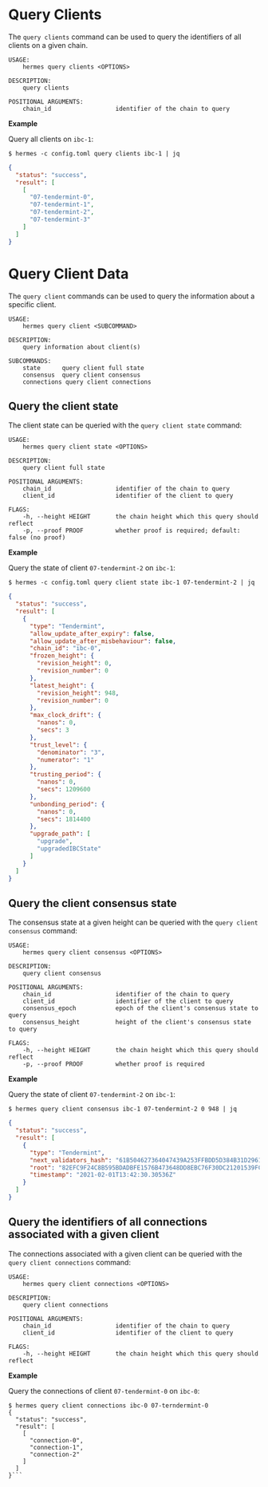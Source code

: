 # Query Clients
The `query clients` command can be used to query the identifiers of all clients on a given chain.

```shell
USAGE:
    hermes query clients <OPTIONS>

DESCRIPTION:
    query clients

POSITIONAL ARGUMENTS:
    chain_id                  identifier of the chain to query
```

__Example__

Query all clients on `ibc-1`:

```shell
$ hermes -c config.toml query clients ibc-1 | jq
```

```json
{
  "status": "success",
  "result": [
    [
      "07-tendermint-0",
      "07-tendermint-1",
      "07-tendermint-2",
      "07-tendermint-3"
    ]
  ]
}
```

# Query Client Data
The `query client` commands can be used to query the information about a specific client.

```shell
USAGE:
    hermes query client <SUBCOMMAND>

DESCRIPTION:
    query information about client(s)

SUBCOMMANDS:
    state      query client full state
    consensus  query client consensus
    connections query client connections
```

## Query the client state
The client state can be queried with the `query client state` command:

```shell
USAGE:
    hermes query client state <OPTIONS>

DESCRIPTION:
    query client full state

POSITIONAL ARGUMENTS:
    chain_id                  identifier of the chain to query
    client_id                 identifier of the client to query

FLAGS:
    -h, --height HEIGHT       the chain height which this query should reflect
    -p, --proof PROOF         whether proof is required; default: false (no proof)
```

__Example__

Query the state of client `07-tendermint-2` on `ibc-1`:

```shell
$ hermes -c config.toml query client state ibc-1 07-tendermint-2 | jq
```

```json
{
  "status": "success",
  "result": [
    {
      "type": "Tendermint",
      "allow_update_after_expiry": false,
      "allow_update_after_misbehaviour": false,
      "chain_id": "ibc-0",
      "frozen_height": {
        "revision_height": 0,
        "revision_number": 0
      },
      "latest_height": {
        "revision_height": 948,
        "revision_number": 0
      },
      "max_clock_drift": {
        "nanos": 0,
        "secs": 3
      },
      "trust_level": {
        "denominator": "3",
        "numerator": "1"
      },
      "trusting_period": {
        "nanos": 0,
        "secs": 1209600
      },
      "unbonding_period": {
        "nanos": 0,
        "secs": 1814400
      },
      "upgrade_path": [
        "upgrade",
        "upgradedIBCState"
      ]
    }
  ]
}
```

## Query the client consensus state
The consensus state at a given height can be queried with the `query client consensus` command:

```shell
USAGE:
    hermes query client consensus <OPTIONS>

DESCRIPTION:
    query client consensus

POSITIONAL ARGUMENTS:
    chain_id                  identifier of the chain to query
    client_id                 identifier of the client to query
    consensus_epoch           epoch of the client's consensus state to query
    consensus_height          height of the client's consensus state to query

FLAGS:
    -h, --height HEIGHT       the chain height which this query should reflect
    -p, --proof PROOF         whether proof is required
```

__Example__

Query the state of client `07-tendermint-2` on `ibc-1`:

```shell
$ hermes query client consensus ibc-1 07-tendermint-2 0 948 | jq
```

```json
{
  "status": "success",
  "result": [
    {
      "type": "Tendermint",
      "next_validators_hash": "61B504627364047439A253FFBDD5D384B31D29611BD4B2ABA2636C232ABADA33",
      "root": "82EFC9F24C8B595BDADBFE1576B473648DD8EBC76F30DC21201539FCCE15A9F8",
      "timestamp": "2021-02-01T13:42:30.30536Z"
    }
  ]
}
```

## Query the identifiers of all connections associated with a given client 
The connections associated with a given client can be queried with the `query client connections` command:

```shell
USAGE:
    hermes query client connections <OPTIONS>

DESCRIPTION:
    query client connections

POSITIONAL ARGUMENTS:
    chain_id                  identifier of the chain to query
    client_id                 identifier of the client to query

FLAGS:
    -h, --height HEIGHT       the chain height which this query should reflect
```

__Example__

Query the connections of client `07-tendermint-0` on `ibc-0`:

```shell
$ hermes query client connections ibc-0 07-terndermint-0
{
  "status": "success",
  "result": [
    [
      "connection-0",
      "connection-1",
      "connection-2"
    ]
  ]
}```
